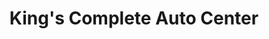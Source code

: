 ---
title: "King's Complete Auto Center"
url: /reading/kings-complete-auto-center/
shop: car repair
---